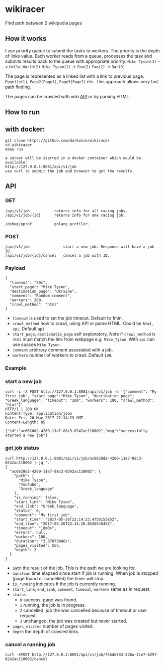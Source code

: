 # wikiracer
Find path between 2 wikipedia pages

## How it works
I use priority queue to submit the tasks to workers. The priority is the depth of links value. Each worker reads from a queue, processes the task and submits results back to the queue with appropriate priority.
`Mike Tyson(1)` -> `Hello World(2)`
`Mike Tyson(1)` -> `Foo(2)`
`Foo(2)` -> `Bar(3)`

The page is represented as a linked list with a link to previous page.
`Page1(nil)`, `Page2(Page1)`, `Page3(Page2)` etc.
This approach allows very fast path finding.

The pages can be crawled with wiki [API](en.wikipedia.org/w/api.php) or by parsing HTML.
## How to run
## with docker:
```
git clone https://github.com/darkonie/wikiracer
cd wikiracer
make run

a server will be started in a docker container which would be available:
http://127.0.0.1:8081/api/v1/job
use curl to submit the job and browser to get the results.
```

## API
### GET
```
/api/v1/job           returns info for all racing jobs.
/api/v1/job/{id}      returns info for one racing job.

/debug/pprof          golang profiler.
```

### POST
```
/api/v1/job               start a new job. Response will have a job ID.
/api/v1/job/{id}/cancel   cancel a job with ID.
```

### Payload
```
{
  "timeout": "20s",
  "start_page": "Mike Tyson",
  "destination_page": "Ukraine",
  "comment": "Random comment",
  "workers": 200,
  "crawl_method": "html"
}
```
 - `timeout` is used to set the job timeout. Default to 1min.
 - `crawl_method` how to crawl, using API or parse HTML. Could be `html`, `api`. Default `api`
 - `start_page`, `destionatio_page` self explanatory. Note if `crawl_method` is `html` must match the link from webpage e.g. `Mike_Tyson`. With `api` can use spaces `Mike Tyson`.
 - `comment` arbitrary comment assosiated with a job.
 - `workers` number of workers to crawl. Default `100`.

### Example
### start a new job
```
curl -i -X POST http://127.0.0.1:8081/api/v1/job -d '{"comment": "My first job", "start_page":"Mike Tyson", "destination_page": "Greek_language", "timeout": "10m", "workers": 100, "crawl_method": "html"}'
HTTP/1.1 200 OK
Content-Type: application/json
Date: Fri, 26 May 2017 22:14:23 GMT
Content-Length: 85

{"id":"ac6620d2-4260-11e7-88c3-0242ac110002","msg":"successfully started a new job"}
```

### get job status
```
curl http://127.0.0.1:8081/api/v1/job/ac6620d2-4260-11e7-88c3-0242ac110002 | jq '.'
{
  "ac6620d2-4260-11e7-88c3-0242ac110002": {
    "path": [
      "Mike Tyson",
      "Youtube",
      "Greek_language"
    ],
    "is_running": false,
    "start_link": "Mike Tyson",
    "end_link": "Greek_language",
    "status": 0,
    "comment": "My first job",
    "start_time": "2017-05-26T22:14:23.475815385Z",
    "end_time": "2017-05-26T22:14:26.854554845Z",
    "timeout": "10m0s",
    "errors": null,
    "workers": 100,
    "duration": "3.37873946s",
    "pages_visited": 555,
    "depth": 2
  }
}
```

 - `path` the result of the job. This is the path we are looking for.
 - `duration` time elapsed since start if job is running. When job is stopped (page found or cancelled) the timer will stop.
 - `is_running` indicates if the job is currently running.
 - `start_link`, `end_link`, `comment`, `timeout`, `workers` same as in request.
 - `status`
   - `0` success, page was found.
   - `1` running, the job is in progress.
   - `2` cancelled, job the was cancelled because of timeout or user request.
   - `3` unchanged, the job was created but never started.
  - `pages_visited` number of pages visited.
  - `depth` the depth of crawled links.

### cancel a running job
```
curl -XPOST http://127.0.0.1:8081/api/v1/job/f5bdd783-426a-11e7-b297-0242ac110002/cancel
```
